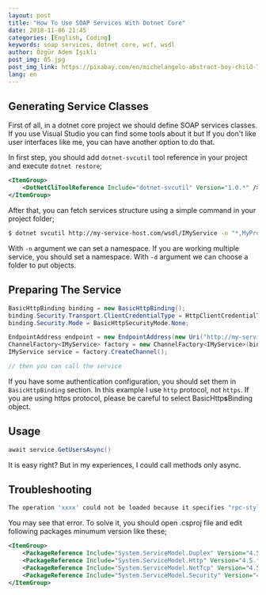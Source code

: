 ```yaml
---
layout: post
title: "How To Use SOAP Services With Dotnet Core"
date: 2018-11-06 21:45
categories: [English, Coding]
keywords: soap services, dotnet core, wcf, wsdl
author: Özgür Adem Işıklı
post_img: 05.jpg
post_img_link: https://pixabay.com/en/michelangelo-abstract-boy-child-71282
lang: en
---
```


## Generating Service Classes

First of all, in a dotnet core project we should define SOAP services classes. If you use Visual Studio you can find some tools about it but If you don't like user interfaces like me, you can have another option to do that.

In first step, you should add `dotnet-svcutil` tool reference in your project and execute `dotnet restore`;

```xml
<ItemGroup>
    <DotNetCliToolReference Include="dotnet-svcutil" Version="1.0.*" />
</ItemGroup>
```

After that, you can fetch services structure using a simple command in your project folder;

```bash
$ dotnet svcutil http://my-service-host.com/wsdl/IMyService -n "*,MyProject.Services.IMyService" -d ServiceFolder/IMyService
```

With `-n` argument we can set a namespace. If you are working multiple service, you should set a namespace. With `-d` argument we can choose a folder to put objects.

## Preparing The Service

```csharp
BasicHttpBinding binding = new BasicHttpBinding();
binding.Security.Transport.ClientCredentialType = HttpClientCredentialType.None;
binding.Security.Mode = BasicHttpSecurityMode.None;

EndpointAddress endpoint = new EndpointAddress(new Uri("http://my-service-host.com/soap/IMyService"));
ChannelFactory<IMyService> factory = new ChannelFactory<IMyService>(binding, endpoint);
IMyService service = factory.CreateChannel();

// then you can call the service
```

If you have some authentication configuration, you should set them in `BasicHttpBinding` section. In this example I use `http` protocol, not `https`. If you are using https protocol, please be careful to select BasicHttp**s**Binding object.

## Usage

```csharp
await service.GetUsersAsync()
```

It is easy right? But in my experiences, I could call methods only async.

## Troubleshooting

```bash
The operation 'xxxx' could not be loaded because it specifies "rpc-style" in "literal" mode, but uses message contract types or the System.ServiceModel.Channels.Message. This combination is disallowed -- specify a different value for style or use parameters other than message contract types or System.ServiceModel.Channels.Message.
```

You may see that error. To solve it, you should open .csproj file and edit following packages minumum version like these;

```xml
<ItemGroup>
    <PackageReference Include="System.ServiceModel.Duplex" Version="4.5.*" />
    <PackageReference Include="System.ServiceModel.Http" Version="4.5.*" />
    <PackageReference Include="System.ServiceModel.NetTcp" Version="4.5.*" />
    <PackageReference Include="System.ServiceModel.Security" Version="4.5.*" />
</ItemGroup>
```

